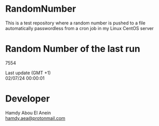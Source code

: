 # RandomNumber    
This is a test repository where a random number is pushed to a file automatically passwordless from a cron job in my Linux CentOS server    
# Random Number of the last run   
7554
      
Last update (GMT +1)    
02/07/24 00:00:01
# Developer    
Hamdy Abou El Anein   
hamdy.aea@protonmail.com
